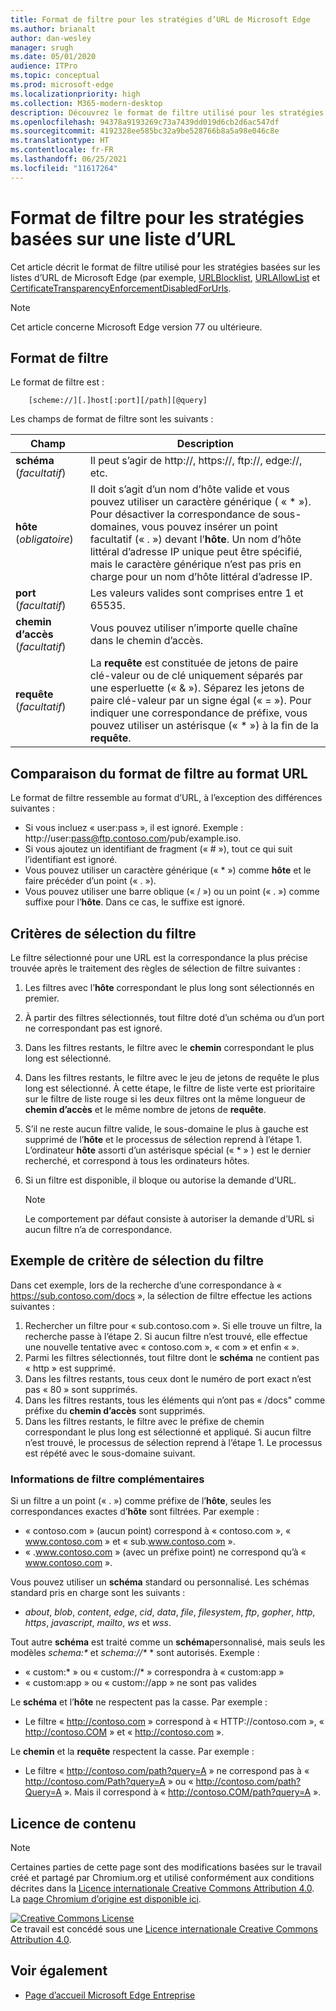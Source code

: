 ```yaml
---
title: Format de filtre pour les stratégies d’URL de Microsoft Edge
ms.author: brianalt
author: dan-wesley
manager: srugh
ms.date: 05/01/2020
audience: ITPro
ms.topic: conceptual
ms.prod: microsoft-edge
ms.localizationpriority: high
ms.collection: M365-modern-desktop
description: Découvrez le format de filtre utilisé pour les stratégies URLBlocklist et URLAllowlist de Microsoft Edge.
ms.openlocfilehash: 94378a9193269c73a7439dd019d6cb2d6ac547df
ms.sourcegitcommit: 4192328ee585bc32a9be528766b8a5a98e046c8e
ms.translationtype: HT
ms.contentlocale: fr-FR
ms.lasthandoff: 06/25/2021
ms.locfileid: "11617264"
---
```

# <a name="filter-format-for-url-list-based-policies"></a>Format de filtre pour les stratégies basées sur une liste d’URL

Cet article décrit le format de filtre utilisé pour les stratégies basées sur les listes d’URL de Microsoft Edge (par exemple, [URLBlocklist](microsoft-edge-policies.md#urlblocklist), [URLAllowList](microsoft-edge-policies.md#urlallowlist) et [CertificateTransparencyEnforcementDisabledForUrls](microsoft-edge-policies.md#certificatetransparencyenforcementdisabledforurls).

> [!NOTE]
> Cet article concerne Microsoft Edge version 77 ou ultérieure.

## <a name="the-filter-format"></a>Format de filtre

Le format de filtre est :

```
    [scheme://][.]host[:port][/path][@query]
```

Les champs de format de filtre sont les suivants :

| Champ | Description |
| --- | --- |
| **schéma** (*facultatif*) | Il peut s’agir de http://, https://, ftp://, edge://, etc. |
| **hôte** (*obligatoire*) | Il doit s’agit d’un nom d’hôte valide et vous pouvez utiliser un caractère générique ( « \* »). Pour désactiver la correspondance de sous-domaines, vous pouvez insérer un point facultatif (« . ») devant l’**hôte**. Un nom d’hôte littéral d’adresse IP unique peut être spécifié, mais le caractère générique n’est pas pris en charge pour un nom d’hôte littéral d’adresse IP. |
| **port** (*facultatif*) | Les valeurs valides sont comprises entre 1 et 65535. |
| **chemin d’accès** (*facultatif*) | Vous pouvez utiliser n’importe quelle chaîne dans le chemin d’accès. |
| **requête** (*facultatif*) | La **requête** est constituée de jetons de paire clé-valeur ou de clé uniquement séparés par une esperluette (« & »). Séparez les jetons de paire clé-valeur par un signe égal (« = »). Pour indiquer une correspondance de préfixe, vous pouvez utiliser un astérisque (« \* ») à la fin de la **requête**. |

## <a name="comparing-the-filter-format-to-the-url-format"></a>Comparaison du format de filtre au format URL

Le format de filtre ressemble au format d’URL, à l’exception des différences suivantes :

- Si vous incluez « user:pass », il est ignoré. Exemple : http://user:pass@ftp.contoso.com/pub/example.iso.
- Si vous ajoutez un identifiant de fragment (« # »), tout ce qui suit l’identifiant est ignoré.
- Vous pouvez utiliser un caractère générique (« * ») comme **hôte** et le faire précéder d’un point (« . »).
- Vous pouvez utiliser une barre oblique (« / ») ou un point (« . ») comme suffixe pour l’**hôte**. Dans ce cas, le suffixe est ignoré.

## <a name="filter-selection-criteria"></a>Critères de sélection du filtre

Le filtre sélectionné pour une URL est la correspondance la plus précise trouvée après le traitement des règles de sélection de filtre suivantes :

1. Les filtres avec l’**hôte** correspondant le plus long sont sélectionnés en premier.
2. À partir des filtres sélectionnés, tout filtre doté d’un schéma ou d’un port ne correspondant pas est ignoré.
3. Dans les filtres restants, le filtre avec le **chemin** correspondant le plus long est sélectionné.
4. Dans les filtres restants, le filtre avec le jeu de jetons de requête le plus long est sélectionné. À cette étape, le filtre de liste verte est prioritaire sur le filtre de liste rouge si les deux filtres ont la même longueur de **chemin d’accès** et le même nombre de jetons de **requête**.
5. S’il ne reste aucun filtre valide, le sous-domaine le plus à gauche est supprimé de l’**hôte** et le processus de sélection reprend à l’étape 1. L’ordinateur **hôte** assorti d’un astérisque spécial (« * » ) est le dernier recherché, et correspond à tous les ordinateurs hôtes.
6. Si un filtre est disponible, il bloque ou autorise la demande d’URL.

   >[!NOTE]
   >Le comportement par défaut consiste à autoriser la demande d’URL si aucun filtre n’a de correspondance.

## <a name="example-filter-selection-criteria"></a>Exemple de critère de sélection du filtre

Dans cet exemple, lors de la recherche d’une correspondance à « https://sub.contoso.com/docs », la sélection de filtre effectue les actions suivantes :

1. Rechercher un filtre pour « sub.contoso.com ». Si elle trouve un filtre, la recherche passe à l’étape 2. Si aucun filtre n’est trouvé, elle effectue une nouvelle tentative avec « contoso.com », « com » et enfin « ».
2. Parmi les filtres sélectionnés, tout filtre dont le **schéma** ne contient pas « http » est supprimé.
3. Dans les filtres restants, tous ceux dont le numéro de port exact n’est pas « 80 » sont supprimés.
4. Dans les filtres restants, tous les éléments qui n’ont pas « /docs" comme préfixe du **chemin d’accès** sont supprimés.
5. Dans les filtres restants, le filtre avec le préfixe de chemin correspondant le plus long est sélectionné et appliqué. Si aucun filtre n’est trouvé, le processus de sélection reprend à l’étape 1. Le processus est répété avec le sous-domaine suivant.

### <a name="additional-filter-information"></a>Informations de filtre complémentaires

Si un filtre a un point (« . ») comme préfixe de l’**hôte**, seules les correspondances exactes d’**hôte** sont filtrées. Par exemple :

- « contoso.com » (aucun point) correspond à « contoso.com », « www.contoso.com » et « sub.www.contoso.com ».
- « .www.contoso.com » (avec un préfixe point) ne correspond qu’à « www.contoso.com ».

Vous pouvez utiliser un **schéma** standard ou personnalisé. Les schémas standard pris en charge sont les suivants :

- _about_, _blob_, _content_, _edge_, _cid_, _data_, _file_, _filesystem_, _ftp_, _gopher_, _http_, _https_, _javascript_, _mailto_, _ws_ et _wss_.

Tout autre **schéma** est traité comme un **schéma**personnalisé, mais seuls les modèles _schema:*_ et _schema://*_ * sont autorisés. Exemple :

- « custom:\* » ou « custom://\* » correspondra à « custom:app »
- « custom:app » ou « custom://app » ne sont pas valides

Le **schéma** et l’**hôte** ne respectent pas la casse. Par exemple :

- Le filtre « http://contoso.com » correspond à « HTTP://contoso.com », « http://contoso.COM » et « http://contoso.com ».

Le **chemin** et la **requête** respectent la casse. Par exemple :

- Le filtre « http://contoso.com/path?query=A » ne correspond pas à « http://contoso.com/Path?query=A » ou « http://contoso.com/path?Query=A ». Mais il correspond à « http://contoso.COM/path?query=A ».

## <a name="content-license"></a>Licence de contenu

> [!NOTE]
> Certaines parties de cette page sont des modifications basées sur le travail créé et partagé par Chromium.org et utilisé conformément aux conditions décrites dans la [Licence internationale Creative Commons Attribution 4.0](http://creativecommons.org/licenses/by/4.0/). La [page Chromium d’origine est disponible ici](https://www.chromium.org/administrators/url-blacklist-filter-format).
  
<a rel="license" href="http://creativecommons.org/licenses/by/4.0/"><img alt="Creative Commons License" style="border-width:0" src="https://i.creativecommons.org/l/by/4.0/88x31.png" /></a><br />Ce travail est concédé sous une <a rel="license" href="http://creativecommons.org/licenses/by/4.0/">Licence internationale Creative Commons Attribution 4.0</a>.

## <a name="see-also"></a>Voir également

- [Page d’accueil Microsoft Edge Entreprise](https://aka.ms/EdgeEnterprise)
